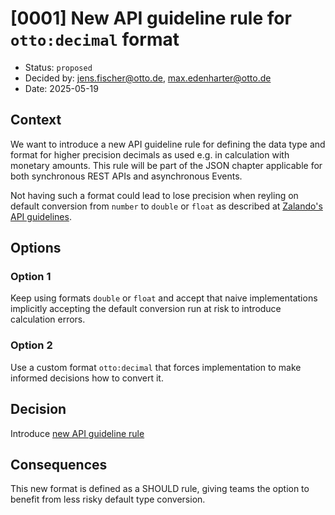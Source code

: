 # [0001] New API guideline rule for `otto:decimal` format

- Status: `proposed`
- Decided by: <jens.fischer@otto.de>, <max.edenharter@otto.de>
- Date: 2025-05-19

## Context

We want to introduce a new API guideline rule for defining the data type and format for higher precision decimals as used e.g. in calculation with monetary amounts. This rule will be part of the JSON chapter applicable for both synchronous REST APIs and asynchronous Events.

Not having such a format could lead to lose precision when reyling on default conversion from `number` to `double` or `float` as described at [Zalando's API guidelines][zalando-notes].

## Options

### Option 1

Keep using formats `double` or `float` and accept that naive implementations implicitly accepting the default conversion run at risk to introduce calculation errors.

### Option 2

Use a custom format `otto:decimal` that forces implementation to make informed decisions how to convert it.

## Decision

Introduce [new API guideline rule][rule-R100079]

## Consequences

This new format is defined as a SHOULD rule, giving teams the option to benefit from less risky default type conversion.


[zalando-notes]: https://opensource.zalando.com/restful-api-guidelines/#_notes
[rule-R100079]: ../api-guidelines/global/json/canonical-data-types/rules/should-use-the-common-otto-decimal-format.md
